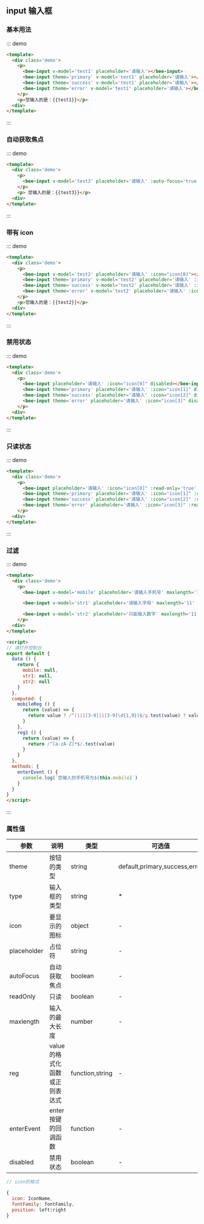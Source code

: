 <style>
.demo .ipt--wp {
  margin-right: 20px;
  margin-bottom: 10px;
}
</style>
<script>
export default {
  data () {
    return {
      test1: null,
      test2: null,
      test3: null,
      mobile: null,
      str1: null,
      str2: null,
      readOnly: 'readOnly',
      icon: [{
        icon: 'search',
        position: 'left'
      }, {
        icon: 'mobile',
        position: 'left'
      }, {
        icon: 'correct',
        position: 'right'
      }, {
        icon: 'error',
        position: 'right'
      }]
    }
  },
  computed: {
    mobileReg () {
      return (value) => {
        return value ? /^(1|1[3-9]|1[3-9]\d{1,9})$/g.test(value) ? value : this.mobile : value
      }
    },
    reg1 () {
      return (value) => {
        return /^[a-zA-Z]*$/.test(value)
      }
    }
  },
  methods: {
    enterEvent () {
      console.log(`您输入的手机号为${this.mobile}`)
    }
  }
}
</script>

## input 输入框

### 基本用法

::: demo
``` html
<template>
  <div class='demo'>
    <p>
      <bee-input v-model='test1' placeholder='请输入'></bee-input>
      <bee-input theme='primary' v-model='test1' placeholder='请输入'></bee-input>
      <bee-input theme='success' v-model='test1' placeholder='请输入'></bee-input>
      <bee-input theme='error' v-model='test1' placeholder='请输入'></bee-input>
    </p>
    <p>您输入的是：{{test1}}</p>
  <div>
</template>
```

:::

### 自动获取焦点

::: demo

``` html
<template>
  <div class='demo'>
    <p>
      <bee-input v-model='test3' placeholder='请输入' :auto-focus='true'></bee-input>
    </p>
    <p> 您输入的是：{{test3}}</p>
  <div>
</template>
```
:::

### 带有 icon

::: demo

``` html
<template>
  <div class='demo'>
    <p>
      <bee-input v-model='test2' placeholder='请输入' :icon="icon[0]"></bee-input>
      <bee-input theme='primary' v-model='test2' placeholder='请输入' :icon="icon[1]"></bee-input>
      <bee-input theme='success' v-model='test2' placeholder='请输入' :icon="icon[2]"></bee-input>
      <bee-input theme='error' v-model='test2' placeholder='请输入' :icon="icon[3]"></bee-input>
    </p>
    <p>您输入的是：{{test2}}</p>
  <div>
</template>
```
:::

### 禁用状态

::: demo

``` html
<template>
  <div class='demo'>
    <p>
      <bee-input placeholder='请输入' :icon="icon[0]" disabled></bee-input>
      <bee-input theme='primary' placeholder='请输入' :icon="icon[1]" disabled></bee-input>
      <bee-input theme='success' placeholder='请输入' :icon="icon[2]" disabled></bee-input>
      <bee-input theme='error' placeholder='请输入' :icon="icon[3]" disabled></bee-input>
    </p>
  <div>
</template>
```
:::

### 只读状态

::: demo

``` html
<template>
  <div class='demo'>
    <p>
      <bee-input placeholder='请输入' :icon="icon[0]" :read-only='true' value='readOnly'></bee-input>
      <bee-input theme='primary' placeholder='请输入' :icon="icon[1]" :read-only='true' value='readOnly'></bee-input>
      <bee-input theme='success' placeholder='请输入' :icon="icon[2]" :read-only='true' value='readOnly'></bee-input>
      <bee-input theme='error' placeholder='请输入' :icon="icon[3]" :read-only='true' value='readOnly'></bee-input>
    </p>
  <div>
</template>
```
:::

### 过滤

::: demo

``` html
<template>
  <div class='demo'>
    <p>
      <bee-input v-model='mobile' placeholder='请输入手机号' maxlength='11' :icon="icon[1]" :reg='mobileReg' :enter-event='enterEvent'></bee-input>

      <bee-input v-model='str1' placeholder='请输入字母' maxlength='11' :icon="icon[1]" :reg='reg1' ></bee-input>

      <bee-input v-model='str2' placeholder='只能输入数字' maxlength='11' :icon="icon[1]" reg='^[0-9]*$' ></bee-input>
    </p>
  <div>
</template>

<script>
// 请打开控制台
export default {
  data () {
    return {
      mobile: null,
      str1: null,
      str2: null
    }
  },
  computed: {
    mobileReg () {
      return (value) => {
        return value ? /^(1|1[3-9]|1[3-9]\d{1,9})$/g.test(value) ? value : this.mobile : value
      }
    },
    reg1 () {
      return (value) => {
        return /^[a-zA-Z]*$/.test(value)
      }
    }
  },
  methods: {
    enterEvent () {
      console.log(`您输入的手机号为${this.mobile}`)
    }
  }
}
</script>
```
:::

### 属性值

<!-- ``` html
<bee-input
  :theme='String'
  :type='String'
  :icon='Object'
  :placeholder='String'
  :auto-focus='Boolean'
  :read-only='Boolean'
  :maxlength='Number'
  :reg='Function'
  :enter-event='Function'
  disabled
></bee-input>
``` -->

|参数|说明|类型|可选值|默认值|
|---|---|---|---|---|
|theme|按钮的类型|string|default,primary,success,error|default|
|type|输入框的类型|string|*|text|
|icon|要显示的图标|object|-|-|
|placeholder|占位符|string|-|-|
|autoFocus|自动获取焦点|boolean|-|-|
|readOnly|只读|boolean|-|-|
|maxlength|输入的最大长度|number|-|-|
|reg|value的格式化函数或正则表达式|function,string|-|-|
|enterEvent|enter按键的回调函数|function|-|-|
|disabled|禁用状态|boolean|-|-|

``` js
// icon的格式

{
  icon: IconName,
  fontFamily: fontFamily,
  position: left|right
}
```
